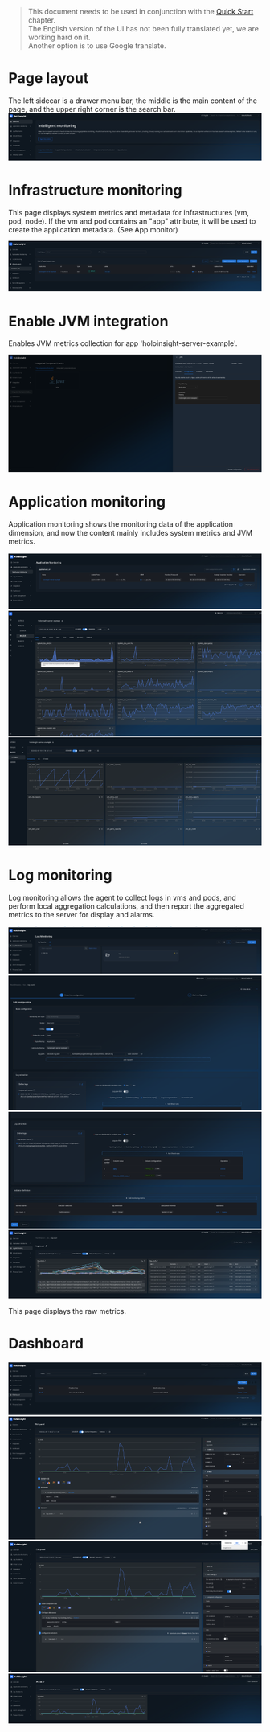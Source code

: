 > This document needs to be used in conjunction with the [Quick Start](https://github.com/traas-stack/holoinsight#quick-start) chapter.  
> The English version of the UI has not been fully translated yet, we are working hard on it.  
> Another option is to use Google translate.  


# Page layout
The left sidecar is a drawer menu bar, the middle is the main content of the page, and the upper right corner is the search bar.
![index](/docs/src/resources/images/quickstart/index-en.png)


# Infrastructure monitoring
This page displays system metrics and metadata for infrastructures (vm, pod, node).
If the vm and pod contains an "app" attribute, it will be used to create the application metadata. (See App monitor)

![infrastructure monitoring](/docs/src/resources/images/quickstart/infrastructure-monitoring-en.png)


# Enable JVM integration
Enables JVM metrics collection for app 'holoinsight-server-example'.

![integration jvm](/docs/src/resources/images/quickstart/integration-jvm-en.png)


# Application monitoring
Application monitoring shows the monitoring data of the application dimension, and now the content mainly includes system metrics and JVM metrics.  

![application monitoring](/docs/src/resources/images/quickstart/application-monitoring-en.png)
![application monitoring server](/docs/src/resources/images/quickstart/application-monitoring-server-en.png)
![application monitoring jvm](/docs/src/resources/images/quickstart/application-monitoring-jvm-en.png)

# Log monitoring
Log monitoring allows the agent to collect logs in vms and pods, and perform local aggregation calculations, and then report the aggregated metrics to the server for display and alarms.

![log monitoring dir](/docs/src/resources/images/quickstart/log-monitoring-en.png)
![log monitoring config 1](/docs/src/resources/images/quickstart/log-monitoring-config-1-en.png)
![log monitoring config 2](/docs/src/resources/images/quickstart/log-monitoring-config-2-en.png)
![log monitoring view](/docs/src/resources/images/quickstart/log-monitoring-view-en.png)

This page displays the raw metrics.

# Dashboard

![dashboard list](/docs/src/resources/images/quickstart/dashboard-en.png)
![dashboard config 1](/docs/src/resources/images/quickstart/dashboard-config-1-en.png)
![dashboard config 2](/docs/src/resources/images/quickstart/dashboard-config-2-en.png)
![dashboard view](/docs/src/resources/images/quickstart/dashboard-view-en.png)

